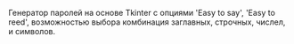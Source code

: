 Генератор паролей на основе Tkinter с опциями 'Easy to say', 'Easy to reed', возможностью выбора комбинация заглавных, строчных, числел, и символов.